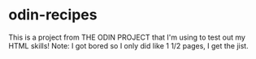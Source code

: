 # odin-recipes 
This is a project from THE ODIN PROJECT that I'm using to test out my HTML skills!
Note: I got bored so I only did like 1 1/2 pages, I get the jist.